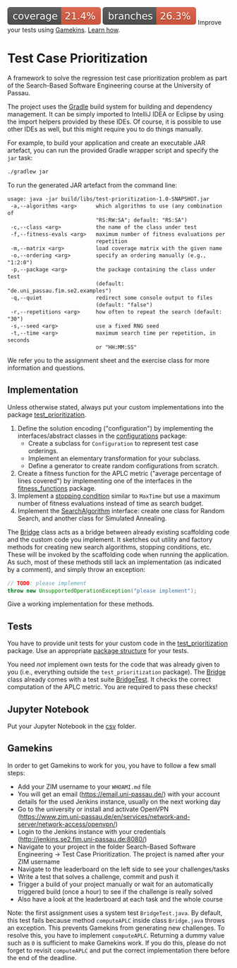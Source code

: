 ![Coverage](.github/badges/jacoco.svg) ![Branches](.github/badges/branches.svg)
Improve your tests using [Gamekins](http://jenkins.se2.fim.uni-passau.de:8080/).
[Learn how](#Gamekins).

# Test Case Prioritization

A framework to solve the regression test case prioritization problem as part of the Search-Based
Software Engineering course at the University of Passau.

The project uses the [Gradle](https://gradle.org) build system for building and dependency 
management. It can be simply imported to IntelliJ IDEA or Eclipse by using the import helpers
provided by these IDEs. Of course, it is possible to use other IDEs as well, but this might require 
you to do things manually.

For example, to build your application and create an executable JAR artefact, you can run the 
provided Gradle wrapper script and specify the `jar` task:
```bash
./gradlew jar
```

To run the generated JAR artefact from the command line:
```
usage: java -jar build/libs/test-prioritization-1.0-SNAPSHOT.jar
 -a,--algorithms <arg>      which algorithms to use (any combination of
                            "RS:RW:SA"; default: "RS:SA")
 -c,--class <arg>           the name of the class under test
 -f,--fitness-evals <arg>   maximum number of fitness evaluations per
                            repetition
 -m,--matrix <arg>          load coverage matrix with the given name
 -o,--ordering <arg>        specify an ordering manually (e.g., "1:2:0")
 -p,--package <arg>         the package containing the class under test
                            (default: "de.uni_passau.fim.se2.examples")
 -q,--quiet                 redirect some console output to files
                            (default: "false")
 -r,--repetitions <arg>     how often to repeat the search (default: "30")
 -s,--seed <arg>            use a fixed RNG seed
 -t,--time <arg>            maximum search time per repetition, in seconds
                            or "HH:MM:SS"
```

We refer you to the assignment sheet and the exercise class for more information and questions.

## Implementation

Unless otherwise stated, always put your custom implementations into the package
[test_prioritization](src/main/java/de/uni_passau/fim/se2/test_prioritization).

1. Define the solution encoding ("configuration") by implementing the interfaces/abstract 
   classes in the [configurations](src/main/java/de/uni_passau/fim/se2/metaheuristics/configurations)
   package:
   - Create a subclass for `Configuration` to represent test case orderings.
   - Implement an elementary transformation for your subclass.
   - Define a generator to create random configurations from scratch.
2. Create a fitness function for the APLC metric ("average percentage of lines covered") by 
   implementing one of the interfaces in the
   [fitness_functions](src/main/java/de/uni_passau/fim/se2/metaheuristics/fitness_functions) 
   package.
3. Implement a
   [stopping condition](src/main/java/de/uni_passau/fim/se2/metaheuristics/stopping_conditions)
   similar to `MaxTime` but use a maximum number of fitness evaluations instead of time as
   search budget.
4. Implement the
   [SearchAlgorithm](src/main/java/de/uni_passau/fim/se2/metaheuristics/algorithms/SearchAlgorithm.java)
   interface: create one class for Random Search, and another class for Simulated Annealing.

The [Bridge](src/main/java/de/uni_passau/fim/se2/Bridge.java) class acts as a bridge between already
existing scaffolding code and the custom code you implement. It sketches out utility and factory
methods for creating new search algorithms, stopping conditions, etc. These will be invoked by
the scaffolding code when running the application. As such, most of these methods still lack an
implementation (as indicated by a comment), and simply throw an exception:
```java
// TODO: please implement
throw new UnsupportedOperationException("please implement");
```
Give a working implementation for these methods.

## Tests

You have to provide unit tests for your custom code in the
[test_prioritization](src/main/java/de/uni_passau/fim/se2/test_prioritization) package. Use an
appropriate [package structure](src/test/java/de/uni_passau/fim/se2/test_prioritization) for your
tests.

You need *not* implement own tests for the code that was already given to you (i.e., everything 
outside the `test_prioritization` package). The 
[Bridge](src/main/java/de/uni_passau/fim/se2/Bridge.java) class already comes with a test suite
[BridgeTest](src/test/java/de/uni_passau/fim/se2/BridgeTest.java). It checks the
correct computation of the APLC metric. You are required to pass these checks!

## Jupyter Notebook

Put your Jupyter Notebook in the [csv](csv) folder.

## Gamekins

In order to get Gamekins to work for you, you have to follow a few small steps:

- Add your ZIM username to your `WHOAMI.md` file
- You will get an email (https://email.uni-passau.de/) with your account details for the used Jenkins instance, usually on the next working day
- Go to the university or install and activate OpenVPN (https://www.zim.uni-passau.de/en/services/network-and-server/network-access/openvpn/)
- Login to the Jenkins instance with your credentials (http://jenkins.se2.fim.uni-passau.de:8080/)
- Navigate to your project in the folder Search-Based Software Engineering -> Test Case Prioritization. The project is named after your ZIM username
- Navigate to the leaderboard on the left side to see your challenges/tasks
- Write a test that solves a challenge, commit and push it
- Trigger a build of your project manually or wait for an automatically triggered build (once a hour) to see if the challenge is really solved
- Also have a look at the leaderboard at each task and the whole course

Note: the first assignment uses a system test `BridgeTest.java`. By default,
this test fails because method `computeAPLC` inside class `Bridge.java`
throws an exception. This prevents Gamekins from generating new challenges.
To resolve this, you have to implement `computeAPLC`. Returning a dummy value
such as `0` is sufficient to make Gamekins work. If you do this, please do not
forget to revisit `computeAPLC` and put the correct implementation there before
the end of the deadline.

